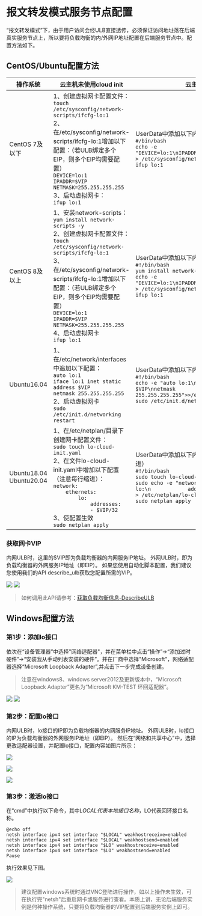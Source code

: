 # 报文转发模式服务节点配置
“报文转发模式”下，由于用户访问会经ULB直接透传，必须保证访问地址落在后端真实服务节点上，所以要将负载均衡的内/外网IP地址配置在后端服务节点中。配置方法如下。


## CentOS/Ubuntu配置方法

| 操作系统                     | 云主机未使用cloud init                                       | 云主机使用cloud init                                       |
| ---------------------------- | ------------------------------------------------------------ | ------------------------------------------------------------ |
| CentOS 7及以下               | 1、创建虚拟网卡配置文件：<br>```touch /etc/sysconfig/network-scripts/ifcfg-lo:1``` <br>2、在/etc/sysconfig/network-scripts/ifcfg-lo:1增加以下配置：（若ULB绑定多个EIP，则多个EIP均需要配置）<br>```DEVICE=lo:1```<br>```IPADDR=$VIP```<br>```NETMASK=255.255.255.255```<br>3、启动虚拟网卡：<br>```ifup lo:1``` | UserData中添加以下内容：[UserData说明](https://docs.ucloud.cn/uhost/guide/metadata/userdata)<br/>```#/bin/bash```<br/> ```echo -e "DEVICE=lo:1\nIPADDR=$VIP\nNETMASK=255.255.255.255"  > /etc/sysconfig/network-scripts/ifcfg-lo:1```<br/>```ifup lo:1``` |
| CentOS 8及以上               | 1、安装network-scripts：<br>```yum install network-scripts -y```<br>2、创建虚拟网卡配置文件：<br>```touch /etc/sysconfig/network-scripts/ifcfg-lo:1``` <br>3、在/etc/sysconfig/network-scripts/ifcfg-lo:1增加以下配置：（若ULB绑定多个EIP，则多个EIP均需要配置）<br>```DEVICE=lo:1```<br>```IPADDR=$VIP```<br>```NETMASK=255.255.255.255``` <br>4、启动虚拟网卡<br>```ifup lo:1``` | UserData中添加以下内容：[UserData说明](https://docs.ucloud.cn/uhost/guide/metadata/userdata)<br/>```#!/bin/bash```<br/>```yum install network-scripts -y```<br/> ```echo -e "DEVICE=lo:1\nIPADDR=$VIP\nNETMASK=255.255.255.255"  > /etc/sysconfig/network-scripts/ifcfg-lo:1```<br/>```ifup lo:1``` |
| Ubuntu16.04                  | 1、在/etc/network/interfaces中追加以下配置：<br>```auto lo:1```<br>```iface lo:1 inet static```<br>```address $VIP```<br>```netmask 255.255.255.255```<br />2、启动虚拟网卡<br/>```sudo /etc/init.d/networking restart``` | UserData中添加以下内容：[UserData说明](https://docs.ucloud.cn/uhost/guide/metadata/userdata)<br/>```#!/bin/bash```<br/> ```echo -e "auto lo:1\niface lo:1 inet static\naddress $VIP\nnetmask 255.255.255.255">>/etc/network/interfaces```<br/>```sudo /etc/init.d/networking restart``` |
| Ubuntu18.04<br />Ubuntu20.04 | 1、在/etc/netplan/目录下创建网卡配置文件：<br /> ```sudo touch lo-cloud-init.yaml```<br />2、在文件lo-cloud-init.yaml中增加以下配置（注意每行缩进）：<br/>```network:```<br/>```    ethernets:```<br/>```        lo:```<br/>```            addresses:```<br/>```            - $VIP/32```<br/>3、使配置生效<br/>```sudo netplan apply``` | UserData中添加以下内容：[UserData说明](https://docs.ucloud.cn/uhost/guide/metadata/userdata)（注意每行缩进）<br/>```#!/bin/bash```<br/>```sudo touch lo-cloud-init.yaml```<br/>```sudo echo -e "network:\n    ethernets:\n        lo:\n            addresses:\n            - $VIP/32" > /etc/netplan/lo-cloud-init.yaml```<br/>```sudo netplan apply```  |


### 获取网卡VIP

内网ULB时，这里的$VIP即为负载均衡器的内网服务IP地址。
外网ULB时，即为负载均衡器的外网服务IP地址（即EIP）。
如果您使用自动化脚本配置，我们建议您使用我们的API describe\_ulb获取您配置所需的VIP。

![](/images/ULB内网截图.png)
![](/images/ULB外网截图.png)

> 如何调用此API请参考：[获取负载均衡信息-DescribeULB](https://docs.ucloud.cn/api/ulb-api/describe_ulb)

## Windows配置方法

### 第1步：添加lo接口

依次在“设备管理器”中选择"网络适配器"，并在菜单栏中点击“操作”→“添加过时硬件”→“安装我从手动列表安装的硬件”。并在厂商中选择"Microsoft"，网络适配器选择“Microsoft Loopback Adapter”,并点击下一步完成设备创建。

> 注意在windows8、windows server2012及更新版本中，“Microsoft Loopback Adapter”更名为“Microsoft KM-TEST 环回适配器”。

![](/images/windows1-2.png)
![](/images/windows2-2.png)

### 第2步：配置lo接口

内网ULB时，lo接口的IP即为负载均衡器的内网服务IP地址。
外网ULB时，lo接口的IP为负载均衡器的外网服务IP地址（即EIP）。
然后在“网络和共享中心”中，选择更改适配器设置，并配置lo接口，配置内容如图片所示：

![](/images/ULB内网截图.png)

![](/images/ULB外网截图.png)

![](/images/windows3-2.png)

### 第3步：激活lo接口

在“cmd”中执行以下命令，其中$LOCAL代表本地接口名称，$LO代表回环接口名称。
 ```
@echo off
netsh interface ipv4 set interface "$LOCAL" weakhostreceive=enabled
netsh interface ipv4 set interface "$LOCAL" weakhostsend=enabled
netsh interface ipv4 set interface "$LO" weakhostreceive=enabled
netsh interface ipv4 set interface "$LO" weakhostsend=enabled 
Pause
```

执行效果见下图。

![](/images/win4-2.png)

> 建议配置windows系统时通过VNC登陆进行操作，如以上操作未生效，可在执行完"netsh"后重启网卡或服务进行查看。本质上讲，无论后端服务实例是何种操作系统，只要将负载均衡器的VIP配置到后端服务实例上即可。

